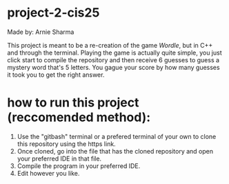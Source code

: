 # project-2-cis25

Made by: Arnie Sharma

This project is meant to be a re-creation of the game _Wordle_, but in C++ and through the terminal. Playing the game is actually quite simple, you just click start to compile the repository and then receive 6 guesses to guess a mystery word that's 5 letters. You gague your score by how many guesses it took you to get the right answer.

# how to run this project (reccomended method):
1) Use the "gitbash" terminal or a prefered terminal of your own to clone this repository using the https link.
2) Once cloned, go into the file that has the cloned repository and open your preferred IDE in that file.
3) Compile the program in your preferred IDE.
4) Edit however you like.
